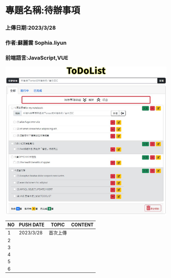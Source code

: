 # 專題名稱:待辦事項
### 上傳日期:2023/3/28
### 作者:蘇麗雲 Sophia.liyun
### 前端語言:JavaScript,VUE
<img src="images/topic.jpg" >

 |NO |PUSH DATE|TOPIC|CONTENT|
 |-----|--------|--------|----|
 |1|2023/3/28|首次上傳||
 |2|      |||
 |3|      |||
 |4|      |||
 |5|      |||
 |6|      |||